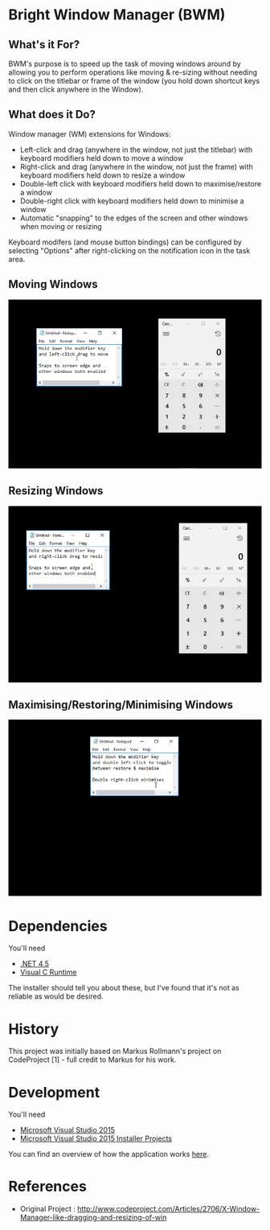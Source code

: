 Bright Window Manager (BWM)
===========================

What's it For?
--------------

BWM's purpose is to speed up the task of moving windows around by allowing
you to perform operations like moving & re-sizing without needing to click on
the titlebar or frame of the window (you hold down shortcut keys and then click
anywhere in the Window).

What does it Do?
----------------

Window manager (WM) extensions for Windows:
  * Left-click and drag (anywhere in the window, not just the titlebar) with keyboard modifiers held down to move a window
  * Right-click and drag (anywhere in the window, not just the frame) with keyboard modifiers held down to resize a window
  * Double-left click with keyboard modifiers held down to maximise/restore a window
  * Double-right click with keyboard modifiers held down to minimise a window
  * Automatic "snapping" to the edges of the screen and other windows when moving or resizing

Keyboard modifers (and mouse button bindings) can be configured by selecting "Options" after right-clicking
on the notification icon in the task area.

Moving Windows
--------------

![movedemo](https://raw.githubusercontent.com/bright-tools/bwm/master/assets/move_demo.gif)

Resizing Windows
----------------

![resizedemo](https://raw.githubusercontent.com/bright-tools/bwm/master/assets/resize_demo.gif)

Maximising/Restoring/Minimising Windows
---------------------------------------

![maximisedemo](https://raw.githubusercontent.com/bright-tools/bwm/master/assets/maximise_demo.gif)

Dependencies
============

You'll need
  * [.NET 4.5](https://www.microsoft.com/en-gb/download/details.aspx?id=30653)
  * [Visual C Runtime](https://www.microsoft.com/en-gb/download/details.aspx?id=48145)

The installer should tell you about these, but I've found that it's not as
reliable as would be desired.

History
=======

This project was initially based on Markus Rollmann's project on CodeProject [1] - full
credit to Markus for his work.

Development
===========

You'll need
  * [Microsoft Visual Studio 2015](https://www.microsoft.com/en-us/download/details.aspx?id=48146)
  * [Microsoft Visual Studio 2015 Installer Projects](https://marketplace.visualstudio.com/items?itemName=VisualStudioProductTeam.MicrosoftVisualStudio2015InstallerProjects)

You can find an overview of how the application works [here](how_it_works.md).

References
==========

  * Original Project : http://www.codeproject.com/Articles/2706/X-Window-Manager-like-dragging-and-resizing-of-win 
